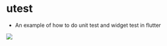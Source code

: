 # utest

- An example of how to do unit test and widget test in flutter

![](https://i.imgur.com/t8Re6rt.png)


